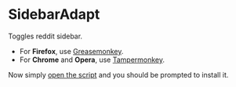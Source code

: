 # SidebarAdapt
Toggles reddit sidebar.

- For **Firefox**, use [Greasemonkey](https://addons.mozilla.org/en-US/firefox/addon/greasemonkey/).
- For **Chrome** and **Opera**, use [Tampermonkey](https://chrome.google.com/webstore/detail/tampermonkey/dhdgffkkebhmkfjojejmpbldmpobfkfo).

Now simply [open the script](https://raw.githubusercontent.com/kasrasadeghi/SidebarAdapt/master/sidebar.js) and you should be prompted to install it. 
